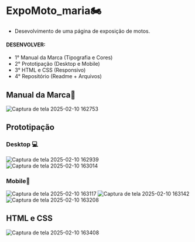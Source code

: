 # ExpoMoto_maria🏍️
* Desevolvimento de uma página de exposição de motos.
#### DESENVOLVER:
* 1° Manual da Marca (Tipografia e Cores)
* 2° Prototipação (Desktop e Mobile)
* 3° HTML e CSS (Responsivo)
* 4° Repositório (Readme + Arquivos)

## Manual da Marca🎨
  ![Captura de tela 2025-02-10 162753](https://github.com/user-attachments/assets/161cdaeb-cf0c-4645-a4a5-a3f645b5ea7d)

## Prototipação
### Desktop 💻
![Captura de tela 2025-02-10 162939](https://github.com/user-attachments/assets/3d85feed-418b-4c40-9725-09c47d1b379a)
![Captura de tela 2025-02-10 163014](https://github.com/user-attachments/assets/81c70526-71b7-4a02-8342-363532eb86a2)

### Mobile📱
![Captura de tela 2025-02-10 163117](https://github.com/user-attachments/assets/58ede8a5-3c15-4560-8b33-8675a2a55560)
![Captura de tela 2025-02-10 163142](https://github.com/user-attachments/assets/725cff96-35a8-45cd-a73f-a3b242f3b9a1)
![Captura de tela 2025-02-10 163208](https://github.com/user-attachments/assets/7d200b45-6bd1-480f-97dc-0df307ae8e57)

## HTML e CSS
![Captura de tela 2025-02-10 163408](https://github.com/user-attachments/assets/99e312b0-785c-47af-823f-c91d56157ad5)

 
